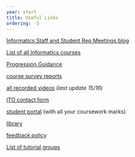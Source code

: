 ```yaml
---
year: start
title: Useful Links
ordering: -5
---
```


[Informatics Staff and Student Rep Meetings blog](http://blog.inf.ed.ac.uk/issr/)

[List of all Informatics courses](http://course.inf.ed.ac.uk/)

[Progression Guidance](http://web.inf.ed.ac.uk/infweb/student-services/ito/admin/progression-guidance)

[course survey reports](http://www.inf.ed.ac.uk/admin/ITO/course-survey-reports/)

[all recorded videos](http://groups.inf.ed.ac.uk/vision/VIDEO/) (*last update 15/16*)

[ITO contact form](https://www.inf.ed.ac.uk/cgi-bin/iss/contact.cgi)

[student portal](https://student.inf.ed.ac.uk/) (with all your coursework marks)

[library](http://www.ed.ac.uk/schools-departments/information-services/library-museum-gallery)

<!--
[AT room schedule / booking](https://rbs.inf.ed.ac.uk/ito)
-->

[feedback policy](http://www.inf.ed.ac.uk/student-services/teaching-organisation/for-taught-students/coursework-and-projects/coursework-assessment-and-feedback)

[List of tutorial groups](https://portal.theon.inf.ed.ac.uk/reports/upt/open/TP072_Tutorial_Groups/)
